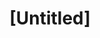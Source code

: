 ---
pid: PT332
title: "[Untitled]"
location_transcription: West Philly
zipcode: '19144'
outside_phl: 
neighborhood: Germantown
age: '31'
age_range: 30-39
instagram: 
image_file_name: PT_332.jpg
proposal_transcription: MOVE monument in West Philadelphia
topic: History,MOVE,Philadelphia,Violence
topic_summary: 0, 0, 0, 0
type: Other No Form
keywords_other: 
credit: Brianne Scott
image_labels: 
twitter: 
facebook: 
permalink: "/monuments/pt332/"
layout: item-page
---